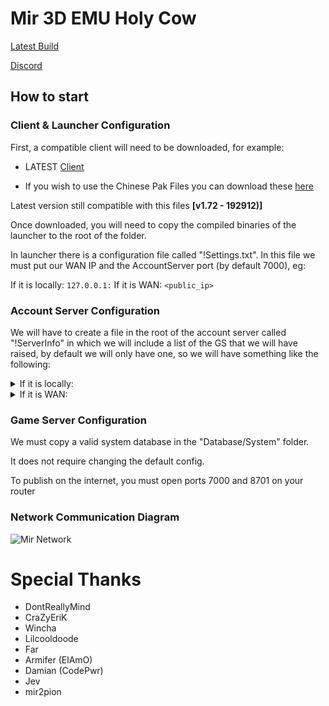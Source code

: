 # Mir 3D EMU Holy Cow

[Latest Build](https://github.com/damianday/Conquer/tree/main/Release)

[Discord](https://discord.gg/R8BgxJ7H)

## How to start

### Client & Launcher Configuration

First, a compatible client will need to be downloaded, for example:
* LATEST  [Client](https://mirfiles.com/resources/mir2/users/Jev/Mir%203DEMU/Clients/HC%20-%201.0.4.24.rar)

* If you wish to use the Chinese Pak Files you can download these [here](https://mirfiles.com/resources/mir2/users/Jev/Mir%203DEMU/Clients/HC%20-%201.0.4.24%20CN%20Paks.rar)

Latest version still compatible with this files **[v1.72 - 192912)]**

Once downloaded, you will need to copy the compiled binaries of the launcher to the root of the folder.

In launcher there is a configuration file called "!Settings.txt". In this file we must put our WAN IP and the AccountServer port (by default 7000), eg:

If it is locally: `127.0.0.1:`
If it is WAN: `<public_ip>`

### Account Server Configuration

We will have to create a file in the root of the account server called "!ServerInfo" in which we will include a list of the GS that we will have raised, by default we will only have one, so we will have something like the following:

<details>
  <summary>If it is locally:</summary>

[
  {
  
    "ServerName": "LOMCN",
  
    "TicketAddressIP": "127.0.0.1",
    
    "TicketAddressPort": 6678,
    
    "PublicAddressIP": "127.0.0.1",
    
    "PublicAddressPort": 8701
  }
]

  </details>
  
  <details>
  <summary>If it is WAN:</summary>

[
  {
    
    "ServerName": "LOMCN",
    
    "TicketAddressIP": "127.0.0.1",
    
    "TicketAddressPort": 6678,
    
    "PublicAddressIP": "public_ip",
    
    "PublicAddressPort": 8701
  }
]

  </details>

### Game Server Configuration

We must copy a valid system database in the "Database/System" folder.

It does not require changing the default config.

To publish on the internet, you must open ports 7000 and 8701 on your router

### Network Communication Diagram

![Mir Network](https://cdn.discordapp.com/attachments/1145747473550290944/1233855973941051464/mir-network.png?ex=662e9d6c&is=662d4bec&hm=c771cd7ddf48614e7778266f1eba301a6f8dd59fa2243294da2aba642ce95bcf&)

# Special Thanks

* DontReallyMind
* CraZyEriK
* Wincha
* Lilcooldoode
* Far
* Armifer (ElAmO)
* Damian (CodePwr)
* Jev
* mir2pion
